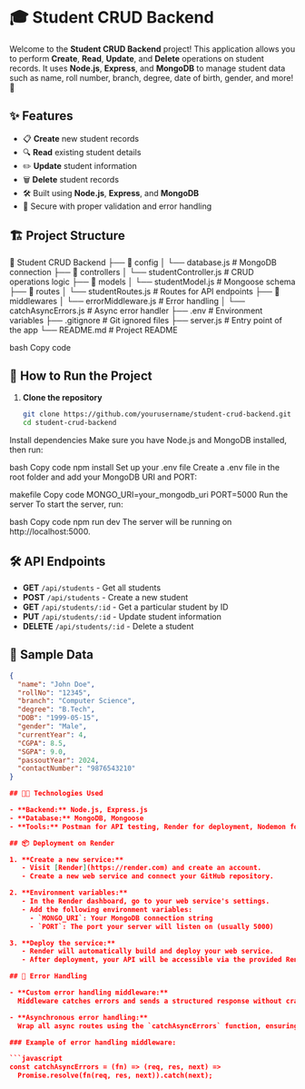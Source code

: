 # 🎓 Student CRUD Backend

Welcome to the **Student CRUD Backend** project! This application allows you to perform **Create**, **Read**, **Update**, and **Delete** operations on student records. It uses **Node.js**, **Express**, and **MongoDB** to manage student data such as name, roll number, branch, degree, date of birth, gender, and more! 🌟

## ✨ Features

- 📋 **Create** new student records
- 🔍 **Read** existing student details
- ✏️ **Update** student information
- 🗑️ **Delete** student records
- 🛠️ Built using **Node.js**, **Express**, and **MongoDB**
- 🔐 Secure with proper validation and error handling

## 🏗️ Project Structure

📂 Student CRUD Backend ├── 📂 config │ └── database.js # MongoDB connection ├── 📂 controllers │ └── studentController.js # CRUD operations logic ├── 📂 models │ └── studentModel.js # Mongoose schema ├── 📂 routes │ └── studentRoutes.js # Routes for API endpoints ├── 📂 middlewares │ └── errorMiddleware.js # Error handling │ └── catchAsyncErrors.js # Async error handler ├── .env # Environment variables ├── .gitignore # Git ignored files ├── server.js # Entry point of the app └── README.md # Project README

bash
Copy code

## 🚀 How to Run the Project

1. **Clone the repository**  
   ```bash
   git clone https://github.com/yourusername/student-crud-backend.git
   cd student-crud-backend
Install dependencies
Make sure you have Node.js and MongoDB installed, then run:

bash
Copy code
npm install
Set up your .env file
Create a .env file in the root folder and add your MongoDB URI and PORT:

makefile
Copy code
MONGO_URI=your_mongodb_uri
PORT=5000
Run the server
To start the server, run:

bash
Copy code
npm run dev
The server will be running on http://localhost:5000.

## 🛠️ API Endpoints

- **GET** `/api/students` - Get all students
- **POST** `/api/students` - Create a new student
- **GET** `/api/students/:id` - Get a particular student by ID
- **PUT** `/api/students/:id` - Update student information
- **DELETE** `/api/students/:id` - Delete a student

## 📝 Sample Data

```json
{
  "name": "John Doe",
  "rollNo": "12345",
  "branch": "Computer Science",
  "degree": "B.Tech",
  "DOB": "1999-05-15",
  "gender": "Male",
  "currentYear": 4,
  "CGPA": 8.5,
  "SGPA": 9.0,
  "passoutYear": 2024,
  "contactNumber": "9876543210"
}

## 🧑‍💻 Technologies Used

- **Backend:** Node.js, Express.js
- **Database:** MongoDB, Mongoose
- **Tools:** Postman for API testing, Render for deployment, Nodemon for development server

## 📦 Deployment on Render

1. **Create a new service:**
   - Visit [Render](https://render.com) and create an account.
   - Create a new web service and connect your GitHub repository.

2. **Environment variables:**
   - In the Render dashboard, go to your web service's settings.
   - Add the following environment variables:
     - `MONGO_URI`: Your MongoDB connection string
     - `PORT`: The port your server will listen on (usually 5000)

3. **Deploy the service:**
   - Render will automatically build and deploy your web service.
   - After deployment, your API will be accessible via the provided Render URL.

## 🐛 Error Handling

- **Custom error handling middleware:**  
  Middleware catches errors and sends a structured response without crashing the app.

- **Asynchronous error handling:**  
  Wrap all async routes using the `catchAsyncErrors` function, ensuring proper error catching.

### Example of error handling middleware:

```javascript
const catchAsyncErrors = (fn) => (req, res, next) =>
  Promise.resolve(fn(req, res, next)).catch(next);
